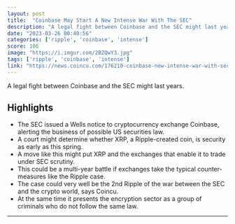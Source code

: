 ```yaml
---
layout: post
title:  "Coinbase May Start A New Intense War With The SEC"
description: "A legal fight between Coinbase and the SEC might last years."
date: "2023-03-26 00:40:56"
categories: ['ripple', 'coinbase', 'intense']
score: 106
image: "https://i.imgur.com/2BZQwY3.jpg"
tags: ['ripple', 'coinbase', 'intense']
link: "https://news.coincu.com/176210-coinbase-new-intense-war-with-sec/"
---
```


A legal fight between Coinbase and the SEC might last years.

## Highlights

- The SEC issued a Wells notice to cryptocurrency exchange Coinbase, alerting the business of possible US securities law.
- A court might determine whether XRP, a Ripple-created coin, is security as early as this spring.
- A move like this might put XRP and the exchanges that enable it to trade under SEC scrutiny.
- This could be a multi-year battle if exchanges take the typical counter-measures like the Ripple case.
- The case could very well be the 2nd Ripple of the war between the SEC and the crypto world, says Coincu.
- At the same time it presents the encryption sector as a group of criminals who do not follow the same law.

---
